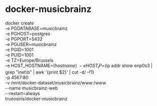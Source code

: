 # docker-musicbrainz

docker create \
 -e PGDATABASE=musicbrainz \
 -e PGHOST=postgres \
 -e PGPORT=5432 \
 -e PGUSER=musicbrainz \
 -e PGID=1001 \
 -e PUID=1001 \
 -e TZ=Europe/Brussels \
 -e HOST_HOSTNAME=$(hostname) \
 -e HOST_IP=$(ip addr show enp0s3 | grep "inet\b" | awk '{print $2}' | cut -d/ -f1) \
 -p 4567:80 \
 -v /mnt/docker-dataset/musicbrainz/www:/www \
 --name musicbrainz-web \
 --restart=always \
 trueosiris/docker-musicbrainz

